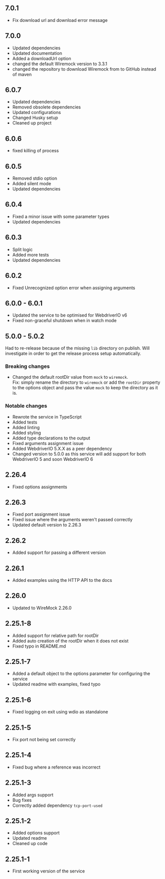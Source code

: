## 7.0.1

- Fix download url and download error message

## 7.0.0

- Updated dependencies
- Updated documentation
- Added a downloadUrl option
- changed the default Wiremock version to 3.3.1
- changed the repository to download Wiremock from to GitHub instead of maven

## 6.0.7

- Updated dependencies
- Removed obsolete dependencies
- Updated configurations
- Changed Husky setup
- Cleaned up project

## 6.0.6

- fixed killing of process

## 6.0.5

- Removed stdio option
- Added silent mode
- Updated dependencies

## 6.0.4

- Fixed a minor issue with some parameter types
- Updated dependencies

## 6.0.3

- Split logic
- Added more tests
- Updated dependencies

## 6.0.2

- Fixed Unrecognized option error when assigning arguments

## 6.0.0 - 6.0.1

- Updated the service to be optimised for WebdriverIO v6
- Fixed non-graceful shutdown when in watch mode

## 5.0.0 - 5.0.2

Had to re-release because of the missing `lib` directory on publish. Will investigate in order to get the release process setup automatically.

### Breaking changes

- Changed the default rootDir value from `mock` to `wiremock`.\
  Fix: simply rename the directory to `wiremock` or add the `rootDir` property to the options object and pass the value `mock` to keep the directory as it is.

### Notable changes

- Rewrote the service in TypeScript
- Added tests
- Added linting
- Added styling
- Added type declarations to the output
- Fixed arguments assignment issue
- Added WebdriverIO 5.X.X as a peer dependency
- Changed version to 5.0.0 as this service will add support for both WebdriverIO 5 and soon WebdriverIO 6

## 2.26.4

- Fixed options assignments

## 2.26.3

- Fixed port assignment issue
- Fixed issue where the arguments weren't passed correctly
- Updated default version to 2.26.3

## 2.26.2

- Added support for passing a different version

## 2.26.1

- Added examples using the HTTP API to the docs

## 2.26.0

- Updated to WireMock 2.26.0

## 2.25.1-8

- Added support for relative path for rootDir
- Added auto creation of the rootDir when it does not exist
- Fixed typo in README.md

## 2.25.1-7

- Added a default object to the options parameter for configuring the service
- Updated readme with examples, fixed typo

## 2.25.1-6

- Fixed logging on exit using wdio as standalone

## 2.25.1-5

- Fix port not being set correctly

## 2.25.1-4

- Fixed bug where a reference was incorrect

## 2.25.1-3

- Added args support
- Bug fixes
- Correctly added dependency `tcp-port-used`

## 2.25.1-2

- Added options support
- Updated readme
- Cleaned up code

## 2.25.1-1

- First working version of the service

